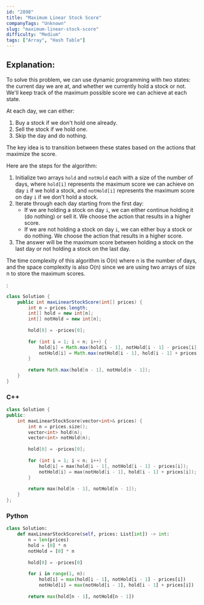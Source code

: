 ```yaml
---
id: "2898"
title: "Maximum Linear Stock Score"
companyTags: "Unknown"
slug: "maximum-linear-stock-score"
difficulty: "Medium"
tags: ["Array", "Hash Table"]
---
```


## Explanation:

To solve this problem, we can use dynamic programming with two states: the current day we are at, and whether we currently hold a stock or not. We'll keep track of the maximum possible score we can achieve at each state.

At each day, we can either:
1. Buy a stock if we don't hold one already.
2. Sell the stock if we hold one.
3. Skip the day and do nothing.

The key idea is to transition between these states based on the actions that maximize the score.

Here are the steps for the algorithm:
1. Initialize two arrays `hold` and `notHold` each with a size of the number of days, where `hold[i]` represents the maximum score we can achieve on day `i` if we hold a stock, and `notHold[i]` represents the maximum score on day `i` if we don't hold a stock.
2. Iterate through each day starting from the first day:
   - If we are holding a stock on day `i`, we can either continue holding it (do nothing) or sell it. We choose the action that results in a higher score.
   - If we are not holding a stock on day `i`, we can either buy a stock or do nothing. We choose the action that results in a higher score.
3. The answer will be the maximum score between holding a stock on the last day or not holding a stock on the last day.

The time complexity of this algorithm is O(n) where n is the number of days, and the space complexity is also O(n) since we are using two arrays of size n to store the maximum scores.

:

```java
class Solution {
    public int maxLinearStockScore(int[] prices) {
        int n = prices.length;
        int[] hold = new int[n];
        int[] notHold = new int[n];
        
        hold[0] = -prices[0];
        
        for (int i = 1; i < n; i++) {
            hold[i] = Math.max(hold[i - 1], notHold[i - 1] - prices[i]);
            notHold[i] = Math.max(notHold[i - 1], hold[i - 1] + prices[i]);
        }
        
        return Math.max(hold[n - 1], notHold[n - 1]);
    }
}
```

### C++
```cpp
class Solution {
public:
    int maxLinearStockScore(vector<int>& prices) {
        int n = prices.size();
        vector<int> hold(n);
        vector<int> notHold(n);
        
        hold[0] = -prices[0];
        
        for (int i = 1; i < n; i++) {
            hold[i] = max(hold[i - 1], notHold[i - 1] - prices[i]);
            notHold[i] = max(notHold[i - 1], hold[i - 1] + prices[i]);
        }
        
        return max(hold[n - 1], notHold[n - 1]);
    }
};
```

### Python
```python
class Solution:
    def maxLinearStockScore(self, prices: List[int]) -> int:
        n = len(prices)
        hold = [0] * n
        notHold = [0] * n
        
        hold[0] = -prices[0]
        
        for i in range(1, n):
            hold[i] = max(hold[i - 1], notHold[i - 1] - prices[i])
            notHold[i] = max(notHold[i - 1], hold[i - 1] + prices[i])
        
        return max(hold[n - 1], notHold[n - 1])
```